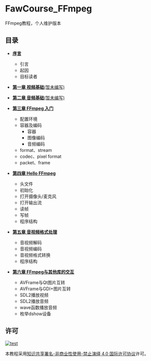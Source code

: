 # FawCourse_FFmpeg

FFmpeg教程，个人维护版本

## 目录

- [**序言**](docs/00_startup.md)
	+ 引言
	+ 起因
	+ 目标读者

- [**第一章 视频基础**(暂未编写)](docs/01_video_introduce.md)
- [**第二章 音频基础**(暂未编写)](docs/02_audio_introduce.md)
- [**第三章 FFmpeg 入门**](docs/03_ffmpeg_beginning.md)
	+ 配置环境
	+ 容器及编码
		* 容器
		* 图像编码
		* 音频编码
	+ format、stream
	+ codec、pixel format
	+ packet、frame
- [**第四章 Hello FFmpeg**](docs/04_hello_ffmpeg.md)
	+ 头文件
	+ 初始化
	+ 打开摄像头/麦克风
	+ 打开输出流
	+ 读帧
	+ 写帧
	+ 程序结构

- [**第五章 音视频格式处理**](docs/05_format_process.md)
	+ 音视频解码
	+ 音视频编码
	+ 音视频格式转换
	+ 程序结构

- [**第六章 FFmpeg与其他库的交互**](docs/06_interaction.md)
	+ AVFrame与Qt图片互转
	+ AVFrame与GDI+图片互转
	+ SDL2播放视频
	+ SDL2播放音频
	+ wave函数播放音频
	+ 枚举dshow设备

## 许可

[![test](https://i.creativecommons.org/l/by-nc-nd/4.0/80x15.png)](http://creativecommons.org/licenses/by-nc-nd/4.0/)

本教程采用[知识共享署名-非商业性使用-禁止演绎 4.0 国际许可协议](http://creativecommons.org/licenses/by-nc-nd/4.0/)许可。
